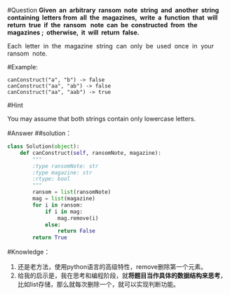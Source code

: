 #Question
**Given  an  arbitrary  ransom  note  string  and  another  string  containing  letters from  all  the  magazines,  write  a  function  that  will  return  true  if  the  ransom   note  can  be  constructed  from  the  magazines ;  otherwise,  it  will  return  false.**   

Each  letter  in  the  magazine  string  can  only  be  used  once  in  your  ransom  note.

#Example:

```
canConstruct("a", "b") -> false
canConstruct("aa", "ab") -> false
canConstruct("aa", "aab") -> true
```

#Hint

You may assume that both strings contain only lowercase letters.

#Answer
##solution：
```python
class Solution(object):
    def canConstruct(self, ransomNote, magazine):
        """
        :type ransomNote: str
        :type magazine: str
        :rtype: bool
        """
        ransom = list(ransomNote)
        mag = list(magazine)
        for i in ransom:
            if i in mag:
                mag.remove(i)
            else:
                return False
        return True
```
#Knowledge：
1. 还是老方法，使用python语言的高级特性，remove删除第一个元素。
2. 给我的启示是，我在思考和编程阶段，就**将题目当作具体的数据结构来思考**，比如list存储，那么就每次删除一个，就可以实现判断功能。